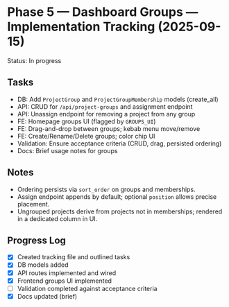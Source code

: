 # Phase 5 — Dashboard Groups — Implementation Tracking (2025-09-15)

Status: In progress

## Tasks

- DB: Add `ProjectGroup` and `ProjectGroupMembership` models (create_all)
- API: CRUD for `/api/project-groups` and assignment endpoint
- API: Unassign endpoint for removing a project from any group
- FE: Homepage groups UI (flagged by `GROUPS_UI`)
- FE: Drag-and-drop between groups; kebab menu move/remove
- FE: Create/Rename/Delete groups; color chip UI
- Validation: Ensure acceptance criteria (CRUD, drag, persisted ordering)
- Docs: Brief usage notes for groups

## Notes

- Ordering persists via `sort_order` on groups and memberships.
- Assign endpoint appends by default; optional `position` allows precise placement.
- Ungrouped projects derive from projects not in memberships; rendered in a dedicated column in UI.

## Progress Log

- [x] Created tracking file and outlined tasks
- [x] DB models added
- [x] API routes implemented and wired
- [x] Frontend groups UI implemented
- [ ] Validation completed against acceptance criteria
- [x] Docs updated (brief)
